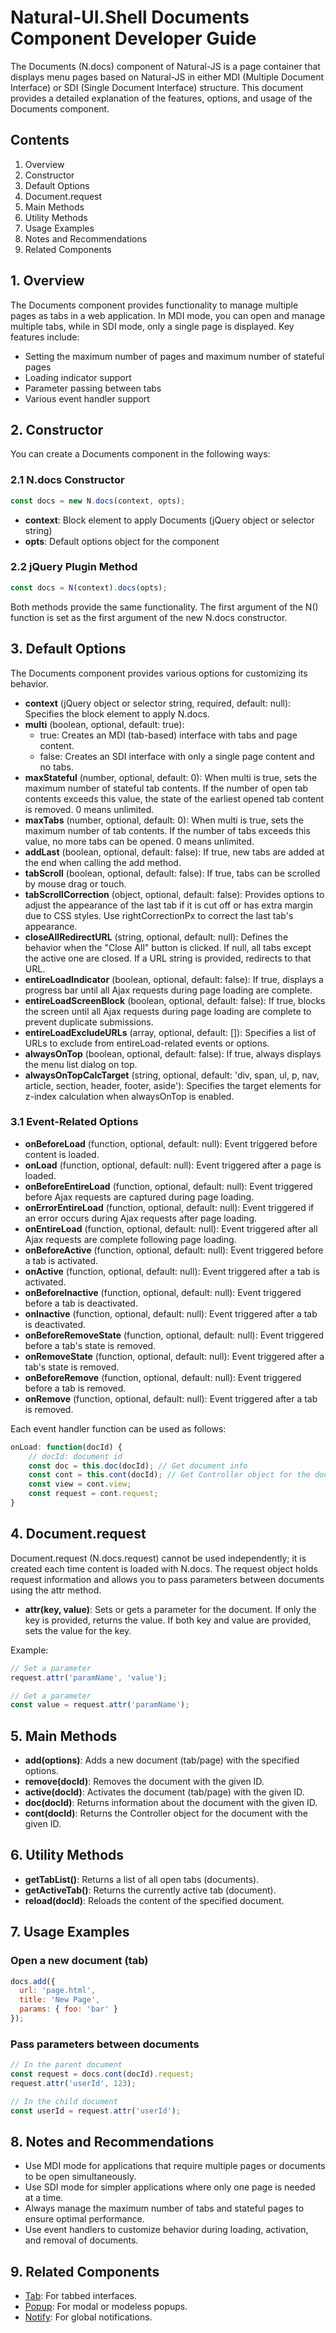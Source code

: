 # Natural-UI.Shell Documents Component Developer Guide

The Documents (N.docs) component of Natural-JS is a page container that displays menu pages based on Natural-JS in either MDI (Multiple Document Interface) or SDI (Single Document Interface) structure. This document provides a detailed explanation of the features, options, and usage of the Documents component.

## Contents

1. Overview
2. Constructor
3. Default Options
4. Document.request
5. Main Methods
6. Utility Methods
7. Usage Examples
8. Notes and Recommendations
9. Related Components

## 1. Overview

The Documents component provides functionality to manage multiple pages as tabs in a web application. In MDI mode, you can open and manage multiple tabs, while in SDI mode, only a single page is displayed. Key features include:

- Setting the maximum number of pages and maximum number of stateful pages
- Loading indicator support
- Parameter passing between tabs
- Various event handler support

## 2. Constructor

You can create a Documents component in the following ways:

### 2.1 N.docs Constructor

```javascript
const docs = new N.docs(context, opts);
```

- **context**: Block element to apply Documents (jQuery object or selector string)
- **opts**: Default options object for the component

### 2.2 jQuery Plugin Method

```javascript
const docs = N(context).docs(opts);
```

Both methods provide the same functionality. The first argument of the N() function is set as the first argument of the new N.docs constructor.

## 3. Default Options

The Documents component provides various options for customizing its behavior.

- **context** (jQuery object or selector string, required, default: null): Specifies the block element to apply N.docs.
- **multi** (boolean, optional, default: true):
  - true: Creates an MDI (tab-based) interface with tabs and page content.
  - false: Creates an SDI interface with only a single page content and no tabs.
- **maxStateful** (number, optional, default: 0): When multi is true, sets the maximum number of stateful tab contents. If the number of open tab contents exceeds this value, the state of the earliest opened tab content is removed. 0 means unlimited.
- **maxTabs** (number, optional, default: 0): When multi is true, sets the maximum number of tab contents. If the number of tabs exceeds this value, no more tabs can be opened. 0 means unlimited.
- **addLast** (boolean, optional, default: false): If true, new tabs are added at the end when calling the add method.
- **tabScroll** (boolean, optional, default: false): If true, tabs can be scrolled by mouse drag or touch.
- **tabScrollCorrection** (object, optional, default: false): Provides options to adjust the appearance of the last tab if it is cut off or has extra margin due to CSS styles. Use rightCorrectionPx to correct the last tab's appearance.
- **closeAllRedirectURL** (string, optional, default: null): Defines the behavior when the "Close All" button is clicked. If null, all tabs except the active one are closed. If a URL string is provided, redirects to that URL.
- **entireLoadIndicator** (boolean, optional, default: false): If true, displays a progress bar until all Ajax requests during page loading are complete.
- **entireLoadScreenBlock** (boolean, optional, default: false): If true, blocks the screen until all Ajax requests during page loading are complete to prevent duplicate submissions.
- **entireLoadExcludeURLs** (array, optional, default: []): Specifies a list of URLs to exclude from entireLoad-related events or options.
- **alwaysOnTop** (boolean, optional, default: false): If true, always displays the menu list dialog on top.
- **alwaysOnTopCalcTarget** (string, optional, default: 'div, span, ul, p, nav, article, section, header, footer, aside'): Specifies the target elements for z-index calculation when alwaysOnTop is enabled.

### 3.1 Event-Related Options

- **onBeforeLoad** (function, optional, default: null): Event triggered before content is loaded.
- **onLoad** (function, optional, default: null): Event triggered after a page is loaded.
- **onBeforeEntireLoad** (function, optional, default: null): Event triggered before Ajax requests are captured during page loading.
- **onErrorEntireLoad** (function, optional, default: null): Event triggered if an error occurs during Ajax requests after page loading.
- **onEntireLoad** (function, optional, default: null): Event triggered after all Ajax requests are complete following page loading.
- **onBeforeActive** (function, optional, default: null): Event triggered before a tab is activated.
- **onActive** (function, optional, default: null): Event triggered after a tab is activated.
- **onBeforeInactive** (function, optional, default: null): Event triggered before a tab is deactivated.
- **onInactive** (function, optional, default: null): Event triggered after a tab is deactivated.
- **onBeforeRemoveState** (function, optional, default: null): Event triggered before a tab's state is removed.
- **onRemoveState** (function, optional, default: null): Event triggered after a tab's state is removed.
- **onBeforeRemove** (function, optional, default: null): Event triggered before a tab is removed.
- **onRemove** (function, optional, default: null): Event triggered after a tab is removed.

Each event handler function can be used as follows:

```javascript
onLoad: function(docId) {
    // docId: document id
    const doc = this.doc(docId); // Get document info
    const cont = this.cont(docId); // Get Controller object for the document
    const view = cont.view;
    const request = cont.request;
}
```

## 4. Document.request

Document.request (N.docs.request) cannot be used independently; it is created each time content is loaded with N.docs. The request object holds request information and allows you to pass parameters between documents using the attr method.

- **attr(key, value)**: Sets or gets a parameter for the document. If only the key is provided, returns the value. If both key and value are provided, sets the value for the key.

Example:

```javascript
// Set a parameter
request.attr('paramName', 'value');

// Get a parameter
const value = request.attr('paramName');
```

## 5. Main Methods

- **add(options)**: Adds a new document (tab/page) with the specified options.
- **remove(docId)**: Removes the document with the given ID.
- **active(docId)**: Activates the document (tab/page) with the given ID.
- **doc(docId)**: Returns information about the document with the given ID.
- **cont(docId)**: Returns the Controller object for the document with the given ID.

## 6. Utility Methods

- **getTabList()**: Returns a list of all open tabs (documents).
- **getActiveTab()**: Returns the currently active tab (document).
- **reload(docId)**: Reloads the content of the specified document.

## 7. Usage Examples

### Open a new document (tab)

```javascript
docs.add({
  url: 'page.html',
  title: 'New Page',
  params: { foo: 'bar' }
});
```

### Pass parameters between documents

```javascript
// In the parent document
const request = docs.cont(docId).request;
request.attr('userId', 123);

// In the child document
const userId = request.attr('userId');
```

## 8. Notes and Recommendations

- Use MDI mode for applications that require multiple pages or documents to be open simultaneously.
- Use SDI mode for simpler applications where only one page is needed at a time.
- Always manage the maximum number of tabs and stateful pages to ensure optimal performance.
- Use event handlers to customize behavior during loading, activation, and removal of documents.

## 9. Related Components

- [Tab](DEVELOPER-GUIDE-UI-Tab.md): For tabbed interfaces.
- [Popup](DEVELOPER-GUIDE-UI-Popup.md): For modal or modeless popups.
- [Notify](DEVELOPER-GUIDE-UI.Shell-Notify.md): For global notifications.
